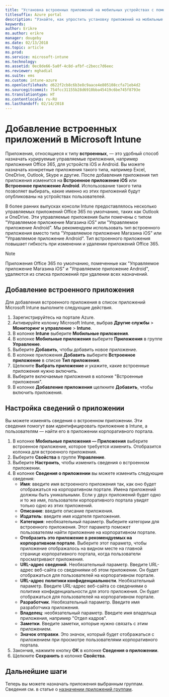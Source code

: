 ```yaml
---
title: "Установка встроенных приложений на мобильных устройствах с помощью Intune"
titlesuffix: Azure portal
description: "Узнайте, как упростить установку приложений на мобильные устройства с помощью Intune."
keywords: 
author: Erikre
ms.author: erikre
manager: dougeby
ms.date: 02/13/2018
ms.topic: article
ms.prod: 
ms.service: microsoft-intune
ms.technology: 
ms.assetid: 0ec8de66-5a0f-4c8d-afbf-c2becc7d6eec
ms.reviewer: mghadial
ms.suite: ems
ms.custom: intune-azure
ms.openlocfilehash: d622f2cb8c6b3e8c9aace4e805108ccfa71eb4d2
ms.sourcegitcommit: 754fcc31155b28d6910bba45419c6be745f8793e
ms.translationtype: HT
ms.contentlocale: ru-RU
ms.lasthandoff: 02/14/2018
---
```

# <a name="how-to-add-built-in-apps-to-microsoft-intune"></a>Добавление встроенных приложений в Microsoft Intune

Приложения, относящиеся к типу **встроенных**, — это удобный способ назначать курируемые управляемые приложения, например приложения Office 365, для устройств iOS и Android. Вы можете назначать конкретные приложения такого типа, например Excel, OneDrive, Outlook, Skype и другие. После добавления приложения тип приложения изменится на **Встроенное приложение iOS** или **Встроенное приложение Android**. Использование такого типа позволяет выбирать, какие именно из этих приложений будут опубликованы на устройствах пользователей.

 В более ранних выпусках консоли Intune предоставлялось несколько управляемых приложений Office 365 по умолчанию, таких как Outlook и OneDrive. Эти управляемые приложения были помечены с типом "Управляемое приложение Магазина iOS" или "Управляемое приложение Android". Мы рекомендуем использовать тип встроенного приложения вместо типа "Управляемое приложение Магазина iOS" или "Управляемое приложение Android". Тип встроенного приложения повышает гибкость при изменении и удалении приложений Office 365.

>[!NOTE]
>Приложения Office 365 по умолчанию, помеченные как "Управляемое приложение Магазина iOS" и "Управляемое приложение Android", удаляются из списка приложений при удалении всех назначений.

## <a name="add-built-in-app"></a>Добавление встроенного приложения

Для добавления встроенного приложения в список приложений Microsoft Intune выполните следующие действия.
1.  Зарегистрируйтесь на портале Azure.
2.  Активируйте колонку Microsoft Intune, выбрав **Другие службы** > **Мониторинг и управление** > **Intune**.
3.  В колонке **Intune** выберите **Мобильные приложения**.
4.  В колонке **Мобильные приложения** выберите **Приложения** в группе **Управление**.
5.  Выберите **Добавить**, чтобы добавить новое приложение.
6.  В колонке приложения **Добавить** выберите **Встроенное приложение** в списке **Тип приложения**.
7.  Щелкните **Выбрать приложение** и укажите, какие встроенные приложения нужно включить.
8.  Выберите включаемые приложения в колонке "Встроенные приложения".
9.  В колонке **Добавление приложения** щелкните **Добавить**, чтобы включить приложения.


## <a name="configure-app-information"></a>Настройка сведений о приложении

Вы можете изменять сведения о встроенном приложении. Эти сведения помогут вам идентифицировать приложение в Intune, а пользователям — найти его в приложении корпоративного портала.
1.  В колонке **Мобильные приложения — Приложения** выберите встроенное приложение, которое требуется изменить. Отобразится колонка для встроенного приложения.
2.  Выберите **Свойства** в группе **Управление**.
3.  Выберите **Настроить**, чтобы изменить сведения о встроенном приложении.
4.  В колонке **Сведения о приложении** вы можете изменить следующие сведения:
    -   **Имя**: введите имя встроенного приложения так, как оно будет отображаться на корпоративном портале. Имена приложений должны быть уникальными. Если у двух приложений будет одно и то же имя, пользователи корпоративного портала увидят только одно из этих приложений.
    -   **Описание**: введите описание приложения. 
    -   **Издатель**: введите имя издателя приложения.
    -   **Категория**: необязательный параметр. Выберите категории для встроенного приложения. Этот параметр поможет пользователям найти приложение на корпоративном портале.
    -   **Отобразить это приложение в рекомендуемых на корпоративном портале**. Выберите этот параметр, чтобы приложение отображалось на видном месте на главной странице корпоративного портала, когда пользователи просматривают приложения.
    -   **URL-адрес сведений**. Необязательный параметр. Введите URL-адрес веб-сайта со сведениями об этом приложении. Он будет отображаться для пользователей на корпоративном портале.
    -   **URL-адрес политики конфиденциальности**. Необязательный параметр. Введите URL-адрес веб-сайта со сведениями о политике конфиденциальности для этого приложения. Он будет отображаться для пользователей на корпоративном портале.
    -   **Разработчик**. Необязательный параметр. Введите имя разработчика приложения.
    -   **Владелец**: необязательный параметр. Введите имя владельца приложения, например "Отдел кадров".
    -   **Заметки**. Введите заметки, которые нужно связать с этим приложением.
    -   **Значок отправки**. Это значок, который будет отображаться с приложением при просмотре пользователями корпоративного портала.
3.  Закончив, нажмите кнопку **OK** в колонке **Сведения о приложении**.
4.  Щелкните **Сохранить** в колонке **Свойства**.

## <a name="next-steps"></a>Дальнейшие шаги

Теперь вы можете назначать приложения выбранным группам. Сведения см. в статье о [назначении приложений группам](apps-deploy.md).
